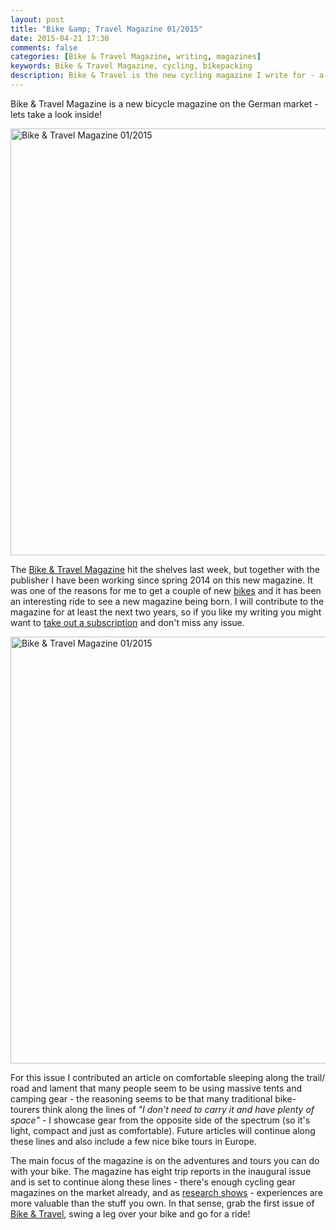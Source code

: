 ```yaml
---
layout: post
title: "Bike &amp; Travel Magazine 01/2015"
date: 2015-04-21 17:30
comments: false
categories: [Bike & Travel Magazine, writing, magazines]
keywords: Bike & Travel Magazine, cycling, bikepacking
description: Bike & Travel is the new cycling magazine I write for - a look at the inaugural issue!
---
```


Bike & Travel Magazine is a new bicycle magazine on the German market - lets take a look inside!

<a href="https://www.flickr.com/photos/hendrikmorkel/16603773563" title="Bike &amp; Travel Magazine 01/2015 by Hendrik Morkel, on Flickr"><img src="https://farm8.staticflickr.com/7611/16603773563_614d0ea74e_b.jpg" width="1024" height="683" alt="Bike &amp; Travel Magazine 01/2015"></a>

<!-- more -->

The [Bike & Travel Magazine](http://biketravel-magazin.com/) hit the shelves last week, but together with the publisher I have been working since spring 2014 on this new magazine. It was one of the reasons for me to get a couple of new [bikes](http://hikinginfinland.com/2014/11/pelago-bicycles-stavanger.html) and it has been an interesting ride to see a new magazine being born. I will contribute to the magazine for at least the next two years, so if you like my writing you might want to [take out a subscription](https://ssl.topackt.com/trekkingmagazin.com/bikeabo/abo_eingabe.php?AboArt=ZweiJahresabo) and don't miss any issue. 

<a href="https://www.flickr.com/photos/hendrikmorkel/17036201878" title="Bike &amp; Travel Magazine 01/2015 by Hendrik Morkel, on Flickr"><img src="https://farm8.staticflickr.com/7705/17036201878_11a7108d95_b.jpg" width="1024" height="683" alt="Bike &amp; Travel Magazine 01/2015"></a>

For this issue I contributed an article on comfortable sleeping along the trail/ road and lament that many people seem to be using massive tents and camping gear - the reasoning seems to be that many traditional bike-tourers think along the lines of *"I don't need to carry it and have plenty of space"* - I showcase gear from the opposite side of the spectrum (so it's light, compact and just as comfortable). Future articles will continue along these lines and also include a few nice bike tours in Europe. 

The main focus of the magazine is on the adventures and tours you can do with your bike. The magazine has eight trip reports in the inaugural issue and is set to continue along these lines - there's enough cycling gear magazines on the market already, and as [research shows](http://www.fastcoexist.com/3043858/world-changing-ideas/the-science-of-why-you-should-spend-your-money-on-experiences-not-thing) - experiences are more valuable than the stuff you own. In that sense, grab the first issue of [Bike & Travel](http://biketravel-magazin.com/), swing a leg over your bike and go for a ride!